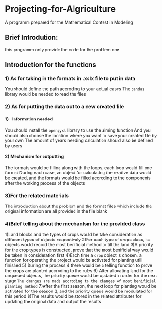 # Projecting-for-Algriculture
A programm prepared for the Mathematical Contest in Modeling
## Brief Introdution:
this programm only provide the code for the problem one
## Introduction for the functions
### 1) As for taking in the formats in .xslx file to put in data
You should define the path accroding to your actual cases
The `pandas` library would be needed to read the files
### 2) As for putting the data out to a new created file
#### 1） Information needed
You should install the `openpyxl` library to use the aiming function
And you should also choose the location where you want to save your created file by your own
The amount of years needing calculation should also be defined by users
#### 2) Mechanism for outputting
The formats would be filling along with the loops, each loop would fill one format
During each case, an object for calculating the relative data would be created, and the formats would be filled accroding
to the components after the working process of the objects
### 3)For the related materials
The introduction about the problem and the format files which include the original information are all provided in the file blank
### 4)Brief telling about the mechanism for the provided class
1)Land blocks and the types of crops would be take consideration as different types of objects respectively
2)For each type of crops class, its objects would record the most benificial method to till the land
3)A priority for the crop types is constructed, prove that the most benificial way would be taken in consideration first
4)Each time a `crop` object is chosen, a function for operating the project would be activated for planting utill finished
5) During the process 4 there would be a telling function to prove the crops are planted accroding to the rules
6) After allocating land for the unqueued objects, the priority queue would be updated in order for the next stage
`The changes are made accroding to the changes of most benificial planting method`
7)After the first season, the next loop for planting would be activated for the season 2, and the priority queue would be modulated for this period
8)The results would be stored in the related attributes for updating the original data and output the results


